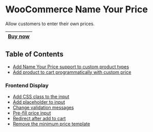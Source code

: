 # WooCommerce Name Your Price
Allow customers to enter their own prices.

|[Buy now](https://woocommerce.com/products/name-your-price/)|
|---|

## Table of Contents
+ [Add Name Your Price support to custom product types](add-support-for-custom-product-type.md)
+ [Add product to cart programmatically with custom price](add-to-cart-programmatically)

### Frontend Display
+ [Add CSS class to the input](frontend/add-class-to-input)
+ [Add placeholder to input](frontend/add-placeholder-to-input)
+ [Change validation messages](frontend/change-validation-messages)
+ [Pre-fill price input](frontend/pre-fill-price-input.md)
+ [Redirect after add to cart](frontend/redirect-on-add-to-cart)
+ [Remove the minimum price template](frontend/remove-minimum-price-template)